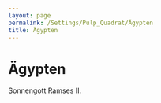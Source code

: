 ```yaml
---
layout: page
permalink: /Settings/Pulp_Quadrat/Ägypten
title: Ägypten
---
```


# Ägypten

Sonnengott Ramses II.
